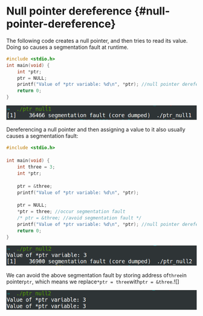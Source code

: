 # Null pointer dereference {#null-pointer-dereference}

The following code creates a null pointer, and then tries to read its value. Doing so causes a segmentation fault at runtime.

```c
#include <stdio.h>
int main(void) {
    int *ptr;
    ptr = NULL;
    printf("Value of *ptr variable: %d\n", *ptr); //null pointer dereference
    return 0;
}
```

![](img/img04.png "img04.png")

Dereferencing a null pointer and then assigning a value to it also usually causes a segmentation fault:

```c
#include <stdio.h>

int main(void) {
    int three = 3;
    int *ptr;

    ptr = &three;
    printf("Value of *ptr variable: %d\n", *ptr);

    ptr = NULL;
    *ptr = three; //occur segmentation fault
    /* ptr = &three; //avoid segmentation fault */
    printf("Value of *ptr variable: %d\n", *ptr); //null pointer dereference
    return 0;
}
```

![](img/img05.png "img04.png")

We can avoid the above segmentation fault by storing address of`three`in pointer`ptr`, which means we replace`*ptr = three`with`ptr = &three`.![]

![](img/img06.png "img04.png")

